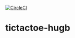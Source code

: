 [![CircleCI](https://circleci.com/gh/MysteryGang/tictactoe-hugb.svg?style=svg)](https://circleci.com/gh/MysteryGang/tictactoe-hugb)

# tictactoe-hugb